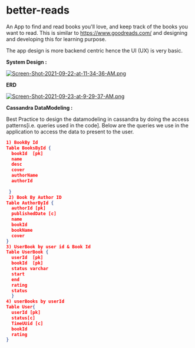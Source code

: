 # better-reads
An App to find and read books you'll love, and keep track of the books you want to read. This is similar to https://www.goodreads.com/ and designing and developing this for learning purpose.

The app design is more backend centric hence the UI (UX) is very basic. 

**System Design :**

[![Screen-Shot-2021-09-22-at-11-34-36-AM.png](https://i.postimg.cc/rssm8zXj/Screen-Shot-2021-09-22-at-11-34-36-AM.png)](https://postimg.cc/gL9dsz0L)

**ERD**

[![Screen-Shot-2021-09-23-at-9-29-37-AM.png](https://i.postimg.cc/fbHstY9Y/Screen-Shot-2021-09-23-at-9-29-37-AM.png)](https://postimg.cc/JyBvSDKh)

**Cassandra DataModeling :**

Best Practice to design the datamodeling in cassandra by doing the access patterns[i.e. queries used in the code]. Below are the queries we use in the application to access the data to present to the user.

```json
1) BookBy Id
Table BooksById {
  bookId  [pk]
  name 
  desc 
  cover 
  authorName
  authorId
  
 }
 2) Book By Author ID
Table AuthorById {
  authorId [pk]
  publishedDate [c]
  name
  bookId
  bookName
  cover
}
3) UserBook by user id & Book Id
Table UserBook {
  userId  [pk] 
  bookId  [pk]
  status varchar
  start
  end
  rating 
  status
  }
4) userBooks by userId
Table User{
  userId [pk] 
  status[c]
  TimeUUid [c]
  bookId 
  rating
}
```
